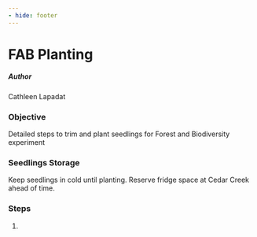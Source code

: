 ```yaml
---
- hide: footer
---
```


# FAB Planting

##### Author
Cathleen Lapadat

### Objective
Detailed steps to trim and plant seedlings for Forest and Biodiversity experiment

### Seedlings Storage
Keep seedlings in cold until planting. Reserve fridge space at Cedar Creek ahead of time.

### Steps
1. 